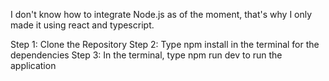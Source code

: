 I don't know how to integrate Node.js as of the moment, that's why I only made it using react and typescript.

Step 1: Clone the Repository
Step 2: Type npm install in the terminal for the dependencies
Step 3: In the terminal, type npm run dev to run the application
